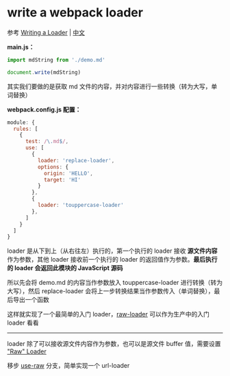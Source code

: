 # write a webpack loader

参考 [Writing a Loader](https://webpack.js.org/contribute/writing-a-loader/) | [中文](https://webpack.docschina.org/contribute/writing-a-loader/)

**main.js：**

```js
import mdString from './demo.md'

document.write(mdString)
```

其实我们要做的是获取 md 文件的内容，并对内容进行一些转换（转为大写，单词替换）

**webpack.config.js 配置：**

```js
module: {
  rules: [
    {
      test: /\.md$/,
      use: [
        {
          loader: 'replace-loader',
          options: {
            origin: 'HELLO',
            target: 'HI'
          }
        },
        {
          loader: 'touppercase-loader'
        },
      ]
    }
  ]
}
```

loader 是从下到上（从右往左）执行的，第一个执行的 loader 接收 **源文件内容** 作为参数，其他 loader 接收前一个执行的 loader 的返回值作为参数。**最后执行的 loader 会返回此模块的 JavaScript 源码**

所以先会将 demo.md 的内容当作参数放入 touppercase-loader 进行转换（转为大写），然后 replace-loader 会将上一步转换结果当作参数传入（单词替换），最后导出一个函数

这样就实现了一个最简单的入门 loader，[raw-loader](https://github.com/webpack-contrib/raw-loader) 可以作为生产中的入门 loader 看看

---

loader 除了可以接收源文件内容作为参数，也可以是源文件 buffer 值，需要设置 ["Raw" Loader](https://webpack.js.org/api/loaders/#raw-loader)

移步 [use-raw](https://github.com/webpack-demo/wite-a-webpack-loader/tree/use-raw) 分支，简单实现一个 url-loader